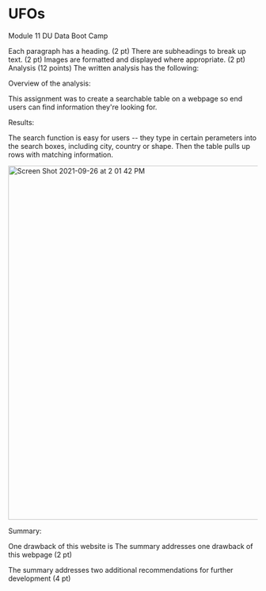 # UFOs
Module 11 DU Data Boot Camp

Each paragraph has a heading. (2 pt)
There are subheadings to break up text. (2 pt)
Images are formatted and displayed where appropriate. (2 pt)
Analysis (12 points)
The written analysis has the following:

Overview of the analysis:

This assignment was to create a searchable table on a webpage so end users can find information they're looking for. 

Results:

The search function is easy for users -- they type in certain perameters into the search boxes, including city, country or shape. Then the table pulls up rows with matching information. 

<img width="715" alt="Screen Shot 2021-09-26 at 2 01 42 PM" src="https://user-images.githubusercontent.com/85316096/134822416-9fa238df-c48a-46b1-b1b5-336a76587bbd.png">

Summary:

One drawback of this website is 
The summary addresses one drawback of this webpage (2 pt)

The summary addresses two additional recommendations for further development (4 pt)
